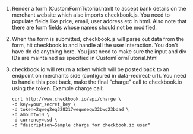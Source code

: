  1. Render a form
    (CustomFormTutorial.html) to accept
    bank details on the merchant website
    which also imports checkbook.js. You
    need to populate fields like price,
    email, user address etc in html.
    Also note that there are form fields
    whose names should not be modified.
    
 2. When the form is submitted, checkbook.js will parse out data
    from the form, hit checkbook.io and
    handle all the user interaction. You
    don't have do do anything here. You
    just need to make sure the input and
    div IDs are maintained as specified
    in CustomFormTutorial.html
    
 3. checkbook.io will return a token which will be posted back to an
    endpoint on merchants side
    (configured in data-redirect-url).
    You need to handle this post back,
    make the final "charge" call to
    checkbook.io using the token.
    Example charge call:


        curl http://www.checkbook.io/api/charge \ 
    	-d key=your_secret_key \ 
    	-d token=2qweq2eq328217weqweeqw32bwq23bdad \
    	-d amount=10 \ 
    	-d currency=usd \ 
    	-d "description=Sample charge for checkbook.io user"

